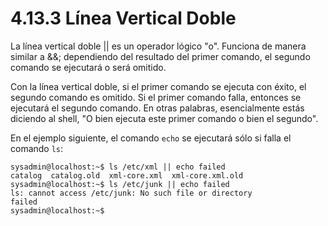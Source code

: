 # 4.13.3 Línea Vertical Doble
La línea vertical doble || es un operador lógico "o". Funciona de manera similar a &&; dependiendo del resultado del primer comando, el segundo comando se ejecutará o será omitido.

Con la línea vertical doble, si el primer comando se ejecuta con éxito, el segundo comando es omitido. Si el primer comando falla, entonces se ejecutará el segundo comando. En otras palabras, esencialmente estás diciendo al shell, "O bien ejecuta este primer comando o bien el segundo".

En el ejemplo siguiente, el comando `echo` se ejecutará sólo si falla el comando `ls`:

```shell-session
sysadmin@localhost:~$ ls /etc/xml || echo failed                 
catalog  catalog.old  xml-core.xml  xml-core.xml.old               
sysadmin@localhost:~$ ls /etc/junk || echo failed                  
ls: cannot access /etc/junk: No such file or directory             
failed                                                            
sysadmin@localhost:~$
```